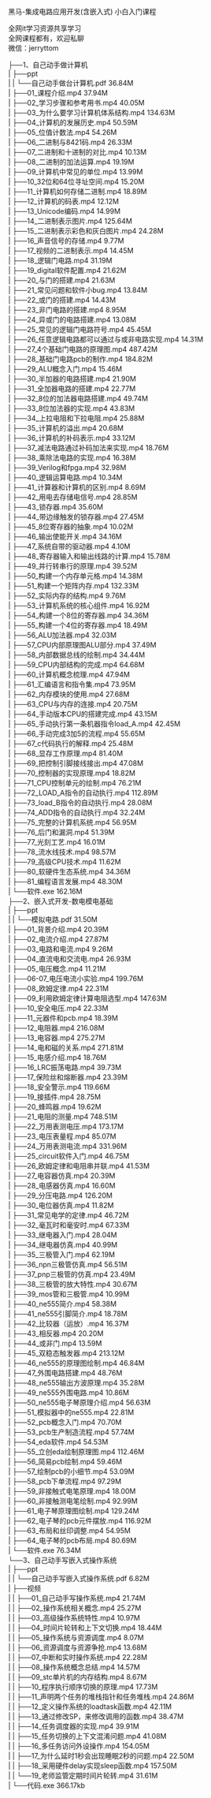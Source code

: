 黑马-集成电路应用开发(含嵌入式) 小白入门课程

全网it学习资源共享学习<br>全网课程都有，欢迎私聊<br>微信：jerryttom<br>

├──1、自己动手做计算机<br> | ├──ppt<br> | | └──自己动手做台计算机.pdf 36.84M<br> | ├──01_课程介绍.mp4 37.94M<br> | ├──02_学习步骤和参考用书.mp4 40.05M<br> | ├──03_为什么要学习计算机体系结构.mp4 134.63M<br> | ├──04_计算机的发展历史.mp4 50.59M<br> | ├──05_位值计数法.mp4 54.26M<br> | ├──06_二进制与8421码.mp4 26.33M<br> | ├──07_二进制和十进制的对比.mp4 10.13M<br> | ├──08_二进制的加法运算.mp4 19.19M<br> | ├──09_计算机中常见的单位.mp4 13.99M<br> | ├──10_32位和64位寻址空间.mp4 15.20M<br> | ├──11_计算机如何存储二进制.mp4 18.89M<br> | ├──12_计算机的码表.mp4 12.12M<br> | ├──13_Unicode编码.mp4 14.99M<br> | ├──14_二进制表示图片.mp4 125.64M<br> | ├──15_二进制表示彩色和灰白图片.mp4 24.28M<br> | ├──16_声音信号的存储.mp4 9.77M<br> | ├──17_视频的二进制表示.mp4 14.45M<br> | ├──18_逻辑门电路.mp4 31.19M<br> | ├──19_digital软件配置.mp4 21.62M<br> | ├──20_与门的搭建.mp4 21.63M<br> | ├──21_常见问题和软件小bug.mp4 13.84M<br> | ├──22_或门的搭建.mp4 14.43M<br> | ├──23_非门电路的搭建.mp4 8.95M<br> | ├──24_异或门的电路搭建.mp4 13.08M<br> | ├──25_常见的逻辑门电路符号.mp4 45.45M<br> | ├──26_任意逻辑电路都可以通过与或非电路实现.mp4 14.31M<br> | ├──27_4个基础门电路的原理图.mp4 487.42M<br> | ├──28_基础门电路pcb的制作.mp4 184.82M<br> | ├──29_ALU概念入门.mp4 15.46M<br> | ├──30_半加器的电路搭建.mp4 21.90M<br> | ├──31_全加器电路的搭建.mp4 22.77M<br> | ├──32_8位的加法器电路搭建.mp4 49.74M<br> | ├──33_8位加法器的实现.mp4 43.83M<br> | ├──34_上拉电阻和下拉电阻.mp4 25.88M<br> | ├──35_计算机的溢出.mp4 20.68M<br> | ├──36_计算机的补码表示.mp4 33.12M<br> | ├──37_减法电路通过补码加法来实现.mp4 18.76M<br> | ├──38_乘除法电路的实现.mp4 16.38M<br> | ├──39_Verilog和fpga.mp4 32.98M<br> | ├──40_逻辑运算电路.mp4 10.34M<br> | ├──41_计算器和计算机的区别.mp4 8.69M<br> | ├──42_用电去存储电信号.mp4 28.85M<br> | ├──43_锁存器.mp4 35.60M<br> | ├──44_带边缘触发的锁存器.mp4 27.45M<br> | ├──45_8位寄存器的抽象.mp4 10.02M<br> | ├──46_输出使能开关.mp4 34.16M<br> | ├──47_系统自带的驱动器.mp4 4.10M<br> | ├──48_寄存器输入和输出线路的计算.mp4 15.78M<br> | ├──49_并行转串行的原理.mp4 39.52M<br> | ├──50_构建一个内存单元格.mp4 14.38M<br> | ├──51_构建一个矩阵内存.mp4 132.33M<br> | ├──52_实际内存的结构.mp4 9.76M<br> | ├──53_计算机系统的核心组件.mp4 16.92M<br> | ├──54_构建一个8位的寄存器.mp4 34.36M<br> | ├──55_构建一个4位的寄存器.mp4 18.49M<br> | ├──56_ALU加法器.mp4 32.03M<br> | ├──57_CPU内部原理图ALU部分.mp4 37.49M<br> | ├──58_内部数据总线的绘制.mp4 34.44M<br> | ├──59_CPU内部结构的完成.mp4 64.68M<br> | ├──60_计算机概念梳理.mp4 47.94M<br> | ├──61_汇编语言和指令集.mp4 73.95M<br> | ├──62_内存模块的使用.mp4 27.68M<br> | ├──63_CPU与内存的连接.mp4 20.75M<br> | ├──64_手动版本CPU的搭建完成.mp4 43.15M<br> | ├──65_手动执行第一条机器指令load_A.mp4 42.45M<br> | ├──66_手动完成3加5的流程.mp4 55.65M<br> | ├──67_c代码执行的解释.mp4 25.48M<br> | ├──68_显存工作原理.mp4 81.40M<br> | ├──69_把控制引脚接线接出.mp4 47.08M<br> | ├──70_控制器的实现原理.mp4 18.82M<br> | ├──71_CPU控制单元的绘制.mp4 76.21M<br> | ├──72_LOAD_A指令的自动执行.mp4 112.89M<br> | ├──73_load_B指令的自动执行.mp4 28.08M<br> | ├──74_ADD指令的自动执行.mp4 32.24M<br> | ├──75_完整的计算机系统.mp4 56.95M<br> | ├──76_后门和漏洞.mp4 51.39M<br> | ├──77_光刻工艺.mp4 16.01M<br> | ├──78_流水线技术.mp4 98.57M<br> | ├──79_高级CPU技术.mp4 11.62M<br> | ├──80_软硬件生态系统.mp4 34.36M<br> | ├──81_编程语言发展.mp4 48.30M<br> | └──软件.exe 162.16M<br> ├──2、嵌入式开发-数电模电基础<br> | ├──ppt<br> | | └──模拟电路.pdf 31.50M<br> | ├──01_背景介绍.mp4 20.39M<br> | ├──02_电流介绍.mp4 27.87M<br> | ├──03_电路和电流.mp4 9.26M<br> | ├──04_直流电和交流电.mp4 26.93M<br> | ├──05_电压概念.mp4 11.21M<br> | ├──06-07_电压电流小实验.mp4 199.76M<br> | ├──08_欧姆定律.mp4 22.31M<br> | ├──09_利用欧姆定律计算电阻选型.mp4 147.63M<br> | ├──10_安全电压.mp4 22.33M<br> | ├──11_元器件和pcb.mp4 18.39M<br> | ├──12_电阻器.mp4 216.08M<br> | ├──13_电容器.mp4 275.27M<br> | ├──14_电和磁的关系.mp4 271.81M<br> | ├──15_电感介绍.mp4 18.76M<br> | ├──16_LRC振荡电路.mp4 39.73M<br> | ├──17_保险丝和熔断器.mp4 23.39M<br> | ├──18_安全警示.mp4 119.66M<br> | ├──19_接插件.mp4 28.75M<br> | ├──20_蜂鸣器.mp4 19.62M<br> | ├──21_电阻的测量.mp4 748.51M<br> | ├──22_万用表测电压.mp4 173.17M<br> | ├──23_电压表量程.mp4 85.07M<br> | ├──24_万用表测电流.mp4 331.96M<br> | ├──25_circuit软件入门.mp4 46.75M<br> | ├──26_欧姆定律和电阻串并联.mp4 41.53M<br> | ├──27_电容器仿真.mp4 20.39M<br> | ├──28_电感器仿真.mp4 16.60M<br> | ├──29_分压电路.mp4 126.20M<br> | ├──30_电位器仿真.mp4 11.82M<br> | ├──31_常见电学的定律.mp4 46.72M<br> | ├──32_毫瓦时和毫安时.mp4 67.33M<br> | ├──33_继电器入门.mp4 28.04M<br> | ├──34_继电器仿真.mp4 40.99M<br> | ├──35_三极管入门.mp4 62.19M<br> | ├──36_npn三极管仿真.mp4 56.51M<br> | ├──37_pnp三极管的仿真.mp4 23.49M<br> | ├──38_三极管的放大特性.mp4 30.67M<br> | ├──39_mos管和三极管.mp4 10.99M<br> | ├──40_ne555简介.mp4 58.38M<br> | ├──41_ne555引脚简介.mp4 18.78M<br> | ├──42_比较器（运放）.mp4 16.37M<br> | ├──43_相反器.mp4 20.20M<br> | ├──44_或非门.mp4 13.59M<br> | ├──45_双稳态触发器.mp4 213.12M<br> | ├──46_ne555的原理图绘制.mp4 46.84M<br> | ├──47_外围电路搭建.mp4 48.76M<br> | ├──48_ne555输出方波原理.mp4 35.28M<br> | ├──49_ne555外围电路.mp4 10.86M<br> | ├──50_ne555电子琴原理介绍.mp4 56.63M<br> | ├──51_模拟器中的ne555.mp4 22.81M<br> | ├──52_pcb概念入门.mp4 70.70M<br> | ├──53_pcb生产制造流程.mp4 57.74M<br> | ├──54_eda软件.mp4 54.53M<br> | ├──55_立创eda绘制原理图.mp4 112.46M<br> | ├──56_简易pcb绘制.mp4 59.46M<br> | ├──57_绘制pcb的小细节.mp4 53.09M<br> | ├──58_pcb下单流程.mp4 97.29M<br> | ├──59_非接触式电笔原理.mp4 18.00M<br> | ├──60_非接触测电笔绘制.mp4 92.99M<br> | ├──61_电子琴原理图绘制.mp4 129.24M<br> | ├──62_电子琴的pcb元件摆放.mp4 116.92M<br> | ├──63_布局和丝印调整.mp4 54.95M<br> | ├──64_电子琴的pcb布局.mp4 80.69M<br> | └──软件.exe 76.34M<br> └──3、自己动手写嵌入式操作系统<br> | ├──ppt<br> | | └──自己动手写嵌入式操作系统.pdf 6.82M<br> | ├──视频<br> | | ├──01_自己动手写操作系统.mp4 21.74M<br> | | ├──02_操作系统相关概念.mp4 25.27M<br> | | ├──03_高级操作系统特性.mp4 10.97M<br> | | ├──04_时间片轮转和上下文切换.mp4 18.44M<br> | | ├──05_操作系统与资源调度.mp4 8.07M<br> | | ├──06_资源调度与资源争抢.mp4 13.68M<br> | | ├──07_中断和实时操作系统.mp4 22.28M<br> | | ├──08_操作系统概念总结.mp4 14.57M<br> | | ├──09_stc单片机的内存结构.mp4 8.67M<br> | | ├──10_程序执行顺序切换的原理.mp4 17.73M<br> | | ├──11_声明两个任务的堆栈指针和任务堆栈.mp4 24.86M<br> | | ├──12_定义操作系统的loadtask函数.mp4 42.11M<br> | | ├──13_通过修改SP，来修改调用的函数.mp4 38.47M<br> | | ├──14_任务调度器的实现.mp4 39.91M<br> | | ├──15_任务切换的上下文混淆问题.mp4 41.08M<br> | | ├──16_多任务访问外设操作.mp4 154.05M<br> | | ├──17_为什么延时1秒会出现睡眠2秒的问题.mp4 22.50M<br> | | ├──18_采用硬件delay实现sleep函数.mp4 157.50M<br> | | └──19_老师监管定期时间片轮转.mp4 31.61M<br> | └──代码.exe 366.17kb